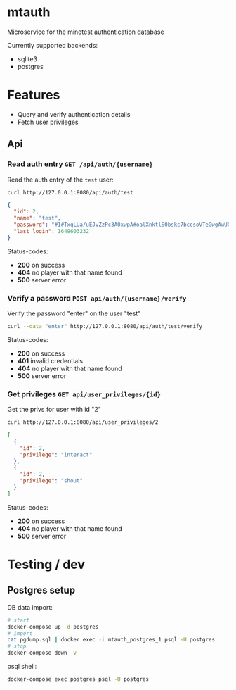 # mtauth

Microservice for the minetest authentication database

Currently supported backends:
* sqlite3
* postgres

# Features

* Query and verify authentication details
* Fetch user privileges

## Api

### Read auth entry `GET /api/auth/{username}`

Read the auth entry of the `test` user:
```bash
curl http://127.0.0.1:8080/api/auth/test
```

```json
{
  "id": 2,
  "name": "test",
  "password": "#1#TxqLUa/uEJvZzPc3A0xwpA#oalXnktlS0bskc7bccsoVTeGwgAwUOyYhhceBu7wAyITkYjCtrzcDg6W5Co5V+oWUSG13y7TIoEfIg6rafaKzAbwRUC9RVGCeYRIUaa0hgEkIe9VkDmpeQ/kfF8zT8p7prOcpyrjWIJR+gmlD8Bf1mrxoPoBLDbvmxkcet327kQ9H4EMlIlv+w3XCufoPGFQ1UrfWiVqqK8dEmt/ldLPfxiK1Rg8MkwswEekymP1jyN9Cpq3w8spVVcjsxsAzI5M7QhSyqMMrIThdgBsUqMBOCULdV+jbRBBiA/ClywtZ8vvBpN9VGqsQuhmQG0h5x3fqPyR2XNdp9Ocm3zHBoJy/w",
  "last_login": 1649603232
}
```

Status-codes:
* **200** on success
* **404** no player with that name found
* **500** server error

### Verify a password `POST api/auth/{username}/verify`

Verify the password "enter" on the user "test"
```bash
curl --data "enter" http://127.0.0.1:8080/api/auth/test/verify
```

Status-codes:
* **200** on success
* **401** invalid credentials
* **404** no player with that name found
* **500** server error

### Get privileges `GET api/user_privileges/{id}`

Get the privs for user with id "2"
```bash
curl http://127.0.0.1:8080/api/user_privileges/2
```

```json
[
  {
    "id": 2,
    "privilege": "interact"
  },
  {
    "id": 2,
    "privilege": "shout"
  }
]
```

Status-codes:
* **200** on success
* **404** no player with that name found
* **500** server error

# Testing / dev

## Postgres setup

DB data import:
```bash
# start
docker-compose up -d postgres
# import
cat pgdump.sql | docker exec -i mtauth_postgres_1 psql -U postgres
# stop
docker-compose down -v
```

psql shell:
```bash
docker-compose exec postgres psql -U postgres
```